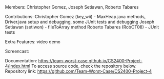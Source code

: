 Members: Christopher Gomez, Joseph Setiawan, Roberto Tabares

Contributions:
Christopher Gomez (key_wii) - MaxHeap.java methods, Driver.java setup and debugging, some JUnit tests and debugging
Joseph Setiawan (setiwon) - fileToArray method
Roberto Tabares (RobCT08) - JUnit tests

Extra Features: video demo

Screencast: 

Documentation: https://team-worst-case.github.io/CS2400-Project-4/index.html To access source code, check the repository below.
Repository link: https://github.com/Team-Worst-Case/CS2400-Project-4